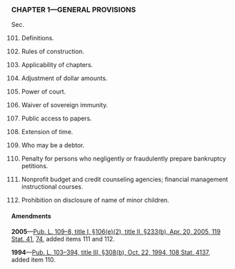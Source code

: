 ### **CHAPTER 1—GENERAL PROVISIONS** ###

Sec.

101. Definitions.

102. Rules of construction.

103. Applicability of chapters.

104. Adjustment of dollar amounts.

105. Power of court.

106. Waiver of sovereign immunity.

107. Public access to papers.

108. Extension of time.

109. Who may be a debtor.

110. Penalty for persons who negligently or fraudulently prepare bankruptcy petitions.

111. Nonprofit budget and credit counseling agencies; financial management instructional courses.

112. Prohibition on disclosure of name of minor children.

#### Amendments ####

**2005**—[Pub. L. 109–8, title I, §106(e)(2), title II, §233(b), Apr. 20, 2005, 119 Stat. 41](/statviewer.htm?volume=119&page=41), [74](/statviewer.htm?volume=119&page=74), added items 111 and 112.

**1994**—[Pub. L. 103–394, title III, §308(b), Oct. 22, 1994, 108 Stat. 4137](/statviewer.htm?volume=108&page=4137), added item 110.